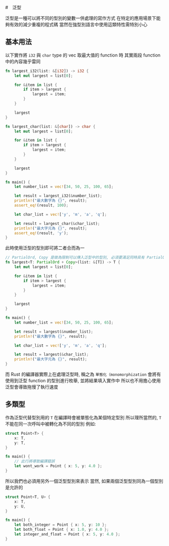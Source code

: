 #　泛型

泛型是一種可以將不同的型別的變數一併處理的寫作方式
在特定的應用場景下能夠有效的減少重複的程式碼
當然在強型別語言中使用這類特性需特別小心

## 基本用法

以下實作將 `i32` 與 `char` type 的 vec 取最大值的 function 時
其實兩段 function 中的內容幾乎雷同

```rust
fn largest_i32(list: &[i32]) -> i32 {
    let mut largest = list[0];

    for &item in list {
        if item > largest {
            largest = item;
        }
    }

    largest
}

fn largest_char(list: &[char]) -> char {
    let mut largest = list[0];

    for &item in list {
        if item > largest {
            largest = item;
        }
    }

    largest
}

fn main() {
    let number_list = vec![34, 50, 25, 100, 65];

    let result = largest_i32(&number_list);
    println!("最大數字為 {}", result);
    assert_eq!(result, 100);

    let char_list = vec!['y', 'm', 'a', 'q'];

    let result = largest_char(&char_list);
    println!("最大字元為 {}", result);
    assert_eq!(result, 'y');
}
```

此時使用泛型的型別即可將二者合而為一

```rust
// PartialOrd, Copy 是做為限制可以傳入泛型中的型別, 必須要滿足同時具有 PartialOrd 和 Copy 實作的型別
fn largest<T: PartialOrd + Copy>(list: &[T]) -> T {
    let mut largest = list[0];

    for &item in list {
        if item > largest {
            largest = item;
        }
    }

    largest
}

fn main() {
    let number_list = vec![34, 50, 25, 100, 65];

    let result = largest(&number_list);
    println!("最大數字為 {}", result);

    let char_list = vec!['y', 'm', 'a', 'q'];

    let result = largest(&char_list);
    println!("最大字元為 {}", result);
}
```

而 Rust 的編譯器實際上在處理泛型時, 稱之為 `單態化（monomorphization`
會將有使用到泛型 function 的型別進行枚舉, 並將結果填入實作中
所以也不用擔心使用泛型會導致拖慢了執行速度

## 多類型

作為泛型代替型別用的 `T` 在編譯時會被單態化為某個特定型別
所以理所當然的, `T` 不能在同一次呼叫中被轉化為不同的型別
例如:
```rust
struct Point<T> {
    x: T,
    y: T,
}

fn main() {
    // 此行將導致編譯錯誤
    let wont_work = Point { x: 5, y: 4.0 };
}
```

所以我們也必須用另外一個泛型型別來表示
當然, 如果兩個泛型型別同為一個型別是允許的
```rust 
struct Point<T, U> {
    x: T,
    y: U,
}

fn main() {
    let both_integer = Point { x: 5, y: 10 };
    let both_float = Point { x: 1.0, y: 4.0 };
    let integer_and_float = Point { x: 5, y: 4.0 };
}
```